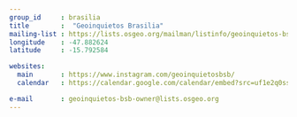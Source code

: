 ```yaml
---
group_id     : brasilia
title        :  "Geoinquietos Brasilia"
mailing-list : https://lists.osgeo.org/mailman/listinfo/geoinquietos-bsb
longitude    : -47.882624
latitude     : -15.792584

websites:
  main       : https://www.instagram.com/geoinquietosbsb/
  calendar   : https://calendar.google.com/calendar/embed?src=uf1e2q0ssfk9t2d0ud13bki15c%40group.calendar.google.com&ctz=America/Sao_Paulo

e-mail       : geoinquietos-bsb-owner@lists.osgeo.org
---
```

